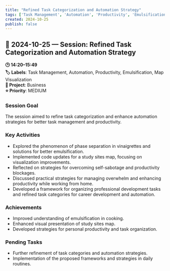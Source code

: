 ```yaml
---
title: "Refined Task Categorization and Automation Strategy"
tags: ['Task Management', 'Automation', 'Productivity', 'Emulsification', 'Map Visualization']
created: 2024-10-25
publish: false
---
```


## 📅 2024-10-25 — Session: Refined Task Categorization and Automation Strategy

**🕒 14:20–15:49**  
**🏷️ Labels**: Task Management, Automation, Productivity, Emulsification, Map Visualization  
**📂 Project**: Business  
**⭐ Priority**: MEDIUM  


### Session Goal
The session aimed to refine task categorization and enhance automation strategies for better task management and productivity.

### Key Activities
- Explored the phenomenon of phase separation in vinaigrettes and solutions for better emulsification.
- Implemented code updates for a study sites map, focusing on visualization improvements.
- Reflected on strategies for overcoming self-sabotage and productivity blockages.
- Discussed practical strategies for managing overwhelm and enhancing productivity while working from home.
- Developed a framework for organizing professional development tasks and refined task categories for career development and automation.

### Achievements
- Improved understanding of emulsification in cooking.
- Enhanced visual presentation of study sites map.
- Developed strategies for personal productivity and task organization.

### Pending Tasks
- Further refinement of task categories and automation strategies.
- Implementation of the proposed frameworks and strategies in daily routines.
